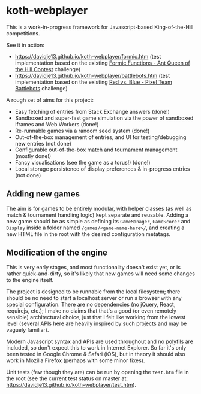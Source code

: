 # koth-webplayer

This is a work-in-progress framework for Javascript-based King-of-the-Hill
competitions.

See it in action:

* https://davidje13.github.io/koth-webplayer/formic.htm
  (test implementation based on the existing [Formic Functions - Ant Queen of the Hill Contest](https://codegolf.stackexchange.com/q/135102/8927) challenge)
* https://davidje13.github.io/koth-webplayer/battlebots.htm
  (test implementation based on the existing [Red vs. Blue - Pixel Team Battlebots](https://codegolf.stackexchange.com/q/48353/8927) challenge)

A rough set of aims for this project:

* Easy fetching of entries from Stack Exchange answers (done!)
* Sandboxed and super-fast game simulation via the power of sandboxed iframes
  and Web Workers (done!)
* Re-runnable games via a random seed system (done!)
* Out-of-the-box management of entries, and UI for testing/debugging new entries
  (not done)
* Configurable out-of-the-box match and tournament management (mostly done!)
* Fancy visualisations (see the game as a torus!) (done!)
* Local storage persistence of display preferences & in-progress entries (not
  done)

## Adding new games

The aim is for games to be entirely modular, with helper classes (as well as
match & tournament handling logic) kept separate and reusable. Adding a new game
should be as simple as defining its `GameManager`, `GameScorer` and `Display`
inside a folder named `/games/<game-name-here>/`, and creating a new HTML file
in the root with the desired configuration metatags.

## Modification of the engine

This is very early stages, and most functionality doesn't exist yet, or is
rather quick-and-dirty, so it's likely that new games will need some changes to
the engine itself.

The project is designed to be runnable from the local filesystem; there should
be no need to start a localhost server or run a browser with any special
configuration. There are no dependencies (no jQuery, React, requirejs, etc.); I
make no claims that that's a good (or even remotely sensible) architectural
choice, just that I felt like working from the lowest level (several APIs here
are heavily inspired by such projects and may be vaguely familiar).

Modern Javascript syntax and APIs are used throughout and no polyfils are
included, so don't expect this to work in Internet Explorer. So far it's only
been tested in Google Chrome & Safari (iOS), but in theory it should also work
in Mozilla Firefox (perhaps with some minor fixes).

Unit tests (few though they are) can be run by opening the `test.htm` file in
the root (see the current test status on master at:
https://davidje13.github.io/koth-webplayer/test.htm).
